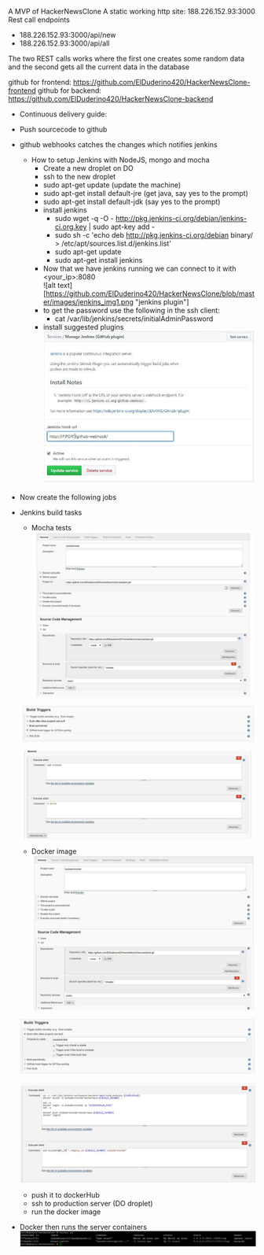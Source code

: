 A MVP of HackerNewsClone
A static working http site: 188.226.152.93:3000
Rest call endpoints
- 188.226.152.93:3000/api/new
- 188.226.152.93:3000/api/all
                        
The two REST calls works where the first one creates some random data and the second gets all the current data in the database

github for frontend: https://github.com/ElDuderino420/HackerNewsClone-frontend
github for backend: https://github.com/ElDuderino420/HackerNewsClone-backend


- Continuous delivery guide:
- Push sourcecode to github
- github webhooks catches the changes which notifies jenkins

  - How to setup Jenkins with NodeJS, mongo and mocha
    - Create a new droplet on DO
    - ssh to the new droplet
    - sudo apt-get update (update the machine)
    - sudo apt-get install default-jre (get java, say yes to the prompt) 
    - sudo apt-get install default-jdk (say yes to the prompt)
    - install jenkins
      - sudo wget -q -O - http://pkg.jenkins-ci.org/debian/jenkins-ci.org.key | sudo apt-key add -
      - sudo sh -c 'echo deb http://pkg.jenkins-ci.org/debian binary/ > /etc/apt/sources.list.d/jenkins.list'
      - sudo apt-get update
      - sudo apt-get install jenkins
    - Now that we have jenkins running we can connect to it with <your_ip>:8080 <br>
	![alt text][https://github.com/ElDuderino420/HackerNewsClone/blob/master/images/jenkins_img1.png "jenkins plugin"]
    - to get the password use the following in the ssh client:
      - cat /var/lib/jenkins/secrets/initialAdminPassword 
    - install suggested plugins
![alt text][github-plugin]    
 - Now create the following jobs       



- Jenkins build tasks
  -  Mocha tests
  ![alt text][scm-test]

  ![alt text][bt-test]

  ![alt text][es-test]

  -  Docker image
  ![alt text][scm-docker]

  ![alt text][bt-docker]

  ![alt text][es-docker]

  -  push it to dockerHub
  -  ssh to production server (DO droplet)
  -  run the docker image
- Docker then runs the server containers
  ![alt text][docker-end]
  
[github-plugin]: https://github.com/ElDuderino420/HackerNewsClone/blob/master/images/photo_2017-09-19_15-02-53.jpg "github plugin"
[scm-test]: https://github.com/ElDuderino420/HackerNewsClone/blob/master/images/photo_2017-09-19_15-03-13.jpg "Source Code Management for backend-test"
[bt-test]: https://github.com/ElDuderino420/HackerNewsClone/blob/master/images/photo_2017-09-19_15-03-26.jpg "Build Triggers for backend-test"
[es-test]: https://github.com/ElDuderino420/HackerNewsClone/blob/master/images/photo_2017-09-19_15-03-31.jpg "Executive Shell"
[scm-docker]: https://github.com/ElDuderino420/HackerNewsClone/blob/master/images/photo_2017-09-19_15-03-37.jpg "Source Code Management for backend-docker"
[bt-docker]: https://github.com/ElDuderino420/HackerNewsClone/blob/master/images/photo_2017-09-19_15-03-45.jpg "Build triggers for backend-docker"
[es-docker]: https://github.com/ElDuderino420/HackerNewsClone/blob/master/images/photo_2017-09-19_15-03-56.jpg "build environment, bindings and executive Shells"
[docker-end]: https://github.com/ElDuderino420/HackerNewsClone/blob/master/images/Screenshot_1.png "Docker running"

